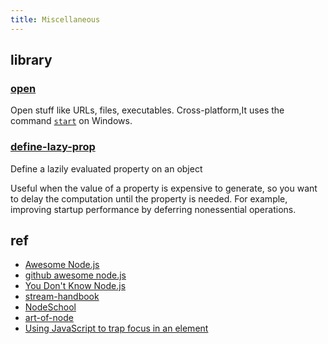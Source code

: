 ```yaml
---
title: Miscellaneous
---
```


## library

### [open](https://github.com/sindresorhus/open)

Open stuff like URLs, files, executables. Cross-platform,It uses the
command  [`start`](https://docs.microsoft.com/zh-cn/windows-server/administration/windows-commands/start) on Windows.

### [define-lazy-prop](https://github.com/sindresorhus/define-lazy-prop)

Define a lazily evaluated property on an object

Useful when the value of a property is expensive to generate, so you want to delay the computation until the property is
needed. For example, improving startup performance by deferring nonessential operations.


## ref
- [Awesome Node.js](https://nodejs.libhunt.com/)
- [github awesome node.js](https://github.com/sindresorhus/awesome-nodejs#readme)
- [You Don't Know Node.js](https://github.com/azat-co/you-dont-know-node)
- [stream-handbook](https://github.com/substack/stream-handbook)
- [NodeSchool](https://nodeschool.io/zh-cn/#workshopper-list)
- [art-of-node](https://github.com/maxogden/art-of-node/#learn-node-interactively)
- [Using JavaScript to trap focus in an element](https://hidde.blog/using-javascript-to-trap-focus-in-an-element/)
